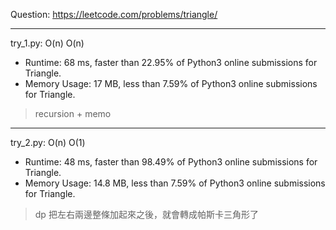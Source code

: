Question: https://leetcode.com/problems/triangle/

---

try_1.py: O(n) O(n)
* Runtime: 68 ms, faster than 22.95% of Python3 online submissions for Triangle.
* Memory Usage: 17 MB, less than 7.59% of Python3 online submissions for Triangle.

> recursion + memo

---

try_2.py: O(n) O(1)
* Runtime: 48 ms, faster than 98.49% of Python3 online submissions for Triangle.
* Memory Usage: 14.8 MB, less than 7.59% of Python3 online submissions for Triangle.

> dp
> 把左右兩邊整條加起來之後，就會轉成帕斯卡三角形了

